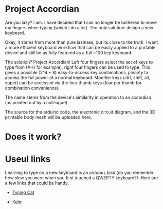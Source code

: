 # Project Accordian
Are you lazy? I am. I have decided that I can no longer be bothered to move my fingers when typing (which I do a lot). The only solution: design a new keyboard.

Okay, it stems from more than pure laziness, but its close to the truth. I want a more efficient keyboard workflow that can be easily applied to a portable device and still be as fully featured as a full ~100 key keyboard.

The solution? Project Accordian! Left four fingers select the set of keys to type from (A-H for example), right four fingers can be used to type. This gives a possible (2^4 * 8) easy-to-access key combinations, pleanty to access the full power of a normal keyboard. Modifier keys (ctrl, shift, alt, super) can be accessed via the four thumb keys (four per thumb for combination convenience).

The name stems from the device's similarity in operation to an accordian (as pointed out by a colleague).

The source for the arduino code, the electronic circuit diagram, and the 3D printable body mesh will be uploaded here.

# Does it work?

# Useul links

Learning to type on a new keyboard is an arduous task (do you remember how slow you were when you first touched a QWERTY keyboard?). Here are a few links that could be handy.

* [Typing Cat](http://thetypingcat.com/)

* [Kebr](https://www.keybr.com/)
